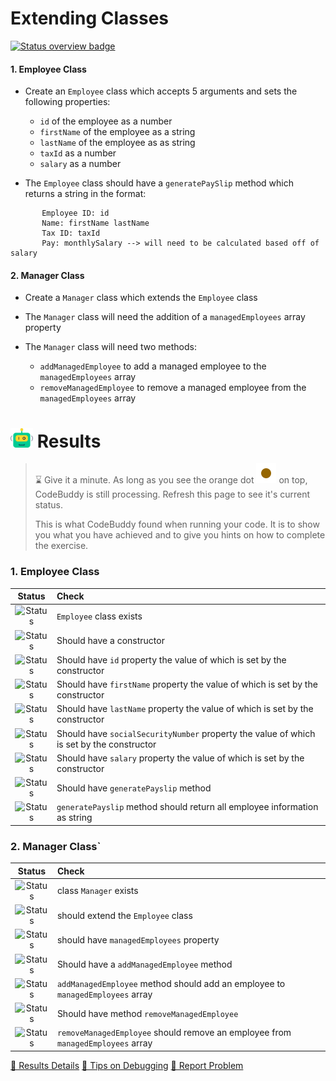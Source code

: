 # Extending Classes
[![Status overview badge](../../blob/badges/.github/badges/main/badge.svg)](#-results)


#### 1. Employee Class

- Create an `Employee` class which accepts 5 arguments and sets the following properties:

  - `id` of the employee as a number
  - `firstName` of the employee as a string
  - `lastName` of the employee as as string
  - `taxId` as a number
  - `salary` as a number

- The `Employee` class should have a `generatePaySlip` method which returns a string in the format:

```
       Employee ID: id
       Name: firstName lastName
       Tax ID: taxId
       Pay: monthlySalary --> will need to be calculated based off of salary
```

#### 2. Manager Class

- Create a `Manager` class which extends the `Employee` class

- The `Manager` class will need the addition of a `managedEmployees` array property

- The `Manager` class will need two methods:
  - `addManagedEmployee` to add a managed employee to the `managedEmployees` array
  - `removeManagedEmployee` to remove a managed employee from the `managedEmployees` array

[//]: # (autograding info start)
# <img src="https://github.com/DCI-EdTech/autograding-setup/raw/main/assets/bot-large.svg" alt="" data-canonical-src="https://github.com/DCI-EdTech/autograding-setup/raw/main/assets/bot-large.svg" height="31" /> Results
> ⌛ Give it a minute. As long as you see the orange dot ![processing](https://raw.githubusercontent.com/DCI-EdTech/autograding-setup/main/assets/processing.svg) on top, CodeBuddy is still processing. Refresh this page to see it's current status.
>
> This is what CodeBuddy found when running your code. It is to show you what you have achieved and to give you hints on how to complete the exercise.


### 1. Employee Class

|                 Status                  | Check                                                                                    |
| :-------------------------------------: | :--------------------------------------------------------------------------------------- |
| ![Status](../../blob/badges/.github/badges/main/status0.svg) | `Employee` class exists |
| ![Status](../../blob/badges/.github/badges/main/status1.svg) | Should have a constructor |
| ![Status](../../blob/badges/.github/badges/main/status2.svg) | Should have `id` property the value of which is set by the constructor |
| ![Status](../../blob/badges/.github/badges/main/status3.svg) | Should have `firstName` property the value of which is set by the constructor |
| ![Status](../../blob/badges/.github/badges/main/status4.svg) | Should have `lastName` property the value of which is set by the constructor |
| ![Status](../../blob/badges/.github/badges/main/status5.svg) | Should have `socialSecurityNumber` property the value of which is set by the constructor |
| ![Status](../../blob/badges/.github/badges/main/status6.svg) | Should have `salary` property the value of which is set by the constructor |
| ![Status](../../blob/badges/.github/badges/main/status7.svg) | Should have `generatePayslip` method |
| ![Status](../../blob/badges/.github/badges/main/status8.svg) | `generatePayslip` method should return all employee information as string |

### 2. Manager Class`

|                 Status                  | Check                                                                                    |
| :-------------------------------------: | :--------------------------------------------------------------------------------------- |
| ![Status](../../blob/badges/.github/badges/main/status9.svg) | class `Manager` exists |
| ![Status](../../blob/badges/.github/badges/main/status10.svg) | should extend the `Employee` class |
| ![Status](../../blob/badges/.github/badges/main/status11.svg) | should have `managedEmployees` property |
| ![Status](../../blob/badges/.github/badges/main/status12.svg) | Should have a `addManagedEmployee` method |
| ![Status](../../blob/badges/.github/badges/main/status13.svg) | `addManagedEmployee` method should add an employee to `managedEmployees` array |
| ![Status](../../blob/badges/.github/badges/main/status14.svg) | Should have method `removeManagedEmployee` |
| ![Status](../../blob/badges/.github/badges/main/status15.svg) | `removeManagedEmployee` should remove an employee from `managedEmployees` array |



[🔬 Results Details](../../actions)
[🐞 Tips on Debugging](https://github.com/DCI-EdTech/autograding-setup/wiki/How-to-work-with-CodeBuddy)
[📢 Report Problem](https://docs.google.com/forms/d/e/1FAIpQLSfS8wPh6bCMTLF2wmjiE5_UhPiOEnubEwwPLN_M8zTCjx5qbg/viewform?usp=pp_url&entry.652569746=PB-Classes-Exc-2)


[//]: # (autograding info end)